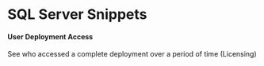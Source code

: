# SQL Server Snippets
#### User Deployment Access
See who accessed a complete deployment over a period of time (Licensing)
